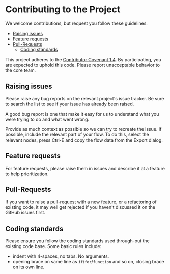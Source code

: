 # Contributing to the Project

We welcome contributions, but request you follow these guidelines.

 - [Raising issues](#raising-issues)
 - [Feature requests](#feature-requests)
 - [Pull-Requests](#pull-requests)
   - [Coding standards](#coding-standards)

This project adheres to the [Contributor Covenant 1.4](http://contributor-covenant.org/version/1/4/).
By participating, you are expected to uphold this code. Please report unacceptable behavior to the core team.

## Raising issues

Please raise any bug reports on the relevant project's issue tracker. Be sure to
search the list to see if your issue has already been raised.

A good bug report is one that make it easy for us to understand what you were
trying to do and what went wrong.

Provide as much context as possible so we can try to recreate the issue.
If possible, include the relevant part of your flow. To do this, select the
relevant nodes, press Ctrl-E and copy the flow data from the Export dialog.

## Feature requests

For feature requests, please raise them in issues and describe it at a feature to help prioritization.

## Pull-Requests

If you want to raise a pull-request with a new feature, or a refactoring
of existing code, it may well get rejected if you haven't discussed it on
the GitHub issues first.


## Coding standards

Please ensure you follow the coding standards used through-out the existing
code base. Some basic rules include:

 - indent with 4-spaces, no tabs. No arguments.
 - opening brace on same line as `if`/`for`/`function` and so on, closing brace
 on its own line.

